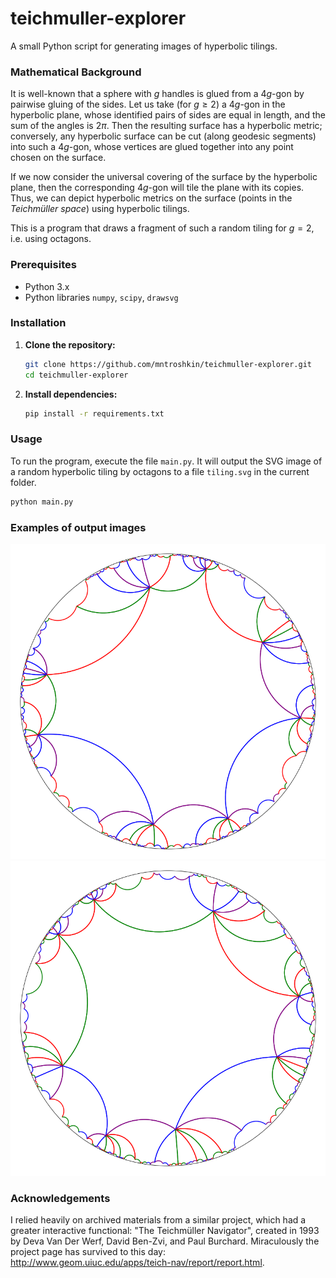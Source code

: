 # teichmuller-explorer
A small Python script for generating images of hyperbolic tilings.

### Mathematical Background

It is well-known that a sphere with $g$ handles is glued from a $4g$-gon by pairwise gluing of the sides. Let us take (for $g \geq 2$) a $4g$-gon in the hyperbolic plane, whose identified pairs of sides are equal in length, and the sum of the angles is $2\pi$. Then the resulting surface has a hyperbolic metric; conversely, any hyperbolic surface can be cut (along geodesic segments) into such a $4g$-gon, whose vertices are glued together into any point chosen on the surface.

If we now consider the universal covering of the surface by the hyperbolic plane, then the corresponding $4g$-gon will tile the plane with its copies. Thus, we can depict hyperbolic metrics on the surface (points in the *Teichmüller space*) using hyperbolic tilings.

This is a program that draws a fragment of such a random tiling for $g=2$, i.e. using octagons.

### Prerequisites

* Python 3.x
* Python libraries `numpy`, `scipy`, `drawsvg`

### Installation

1. **Clone the repository:**
   
   ```bash
   git clone https://github.com/mntroshkin/teichmuller-explorer.git
   cd teichmuller-explorer
   ```

2. **Install dependencies:**
   ```bash
   pip install -r requirements.txt
   ```

### Usage

To run the program, execute the file `main.py`. It will output the SVG image of a random hyperbolic tiling by octagons to a file `tiling.svg` in the current folder.

```bash
python main.py
```

### Examples of output images

![Output example 1](https://github.com/mntroshkin/teichmuller-explorer/blob/main/output_example1.png?raw=true)
![Output example 2](https://github.com/mntroshkin/teichmuller-explorer/blob/main/output_example2.png?raw=true)

### Acknowledgements

I relied heavily on archived materials from a similar project, which had a greater interactive functional: "The Teichmüller Navigator", created in 1993 by Deva Van Der Werf, David Ben-Zvi, and Paul Burchard. Miraculously the project page has survived to this day: http://www.geom.uiuc.edu/apps/teich-nav/report/report.html.

